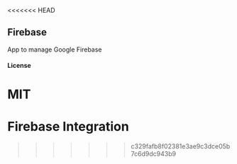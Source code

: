 <<<<<<< HEAD
## Firebase

App to manage Google Firebase

#### License

MIT
=======
# Firebase Integration

>>>>>>> c329fafb8f02381e3ae9c3dce05b7c6d9dc943b9
